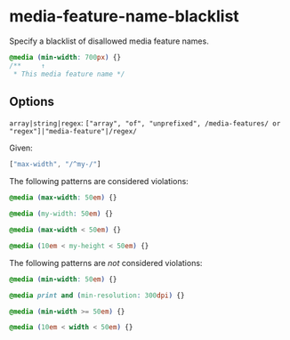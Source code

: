 # media-feature-name-blacklist

Specify a blacklist of disallowed media feature names.

```css
@media (min-width: 700px) {}
/**     ↑
 * This media feature name */
```

## Options

`array|string|regex`: `["array", "of", "unprefixed", /media-features/ or "regex"]|"media-feature"|/regex/`

Given:

```js
["max-width", "/^my-/"]
```

The following patterns are considered violations:

```css
@media (max-width: 50em) {}
```

```css
@media (my-width: 50em) {}
```

```css
@media (max-width < 50em) {}
```

```css
@media (10em < my-height < 50em) {}
```

The following patterns are *not* considered violations:

```css
@media (min-width: 50em) {}
```

```css
@media print and (min-resolution: 300dpi) {}
```

```css
@media (min-width >= 50em) {}
```

```css
@media (10em < width < 50em) {}
```
